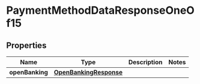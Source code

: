 

# PaymentMethodDataResponseOneOf15


## Properties

| Name | Type | Description | Notes |
|------------ | ------------- | ------------- | -------------|
|**openBanking** | [**OpenBankingResponse**](OpenBankingResponse.md) |  |  |



